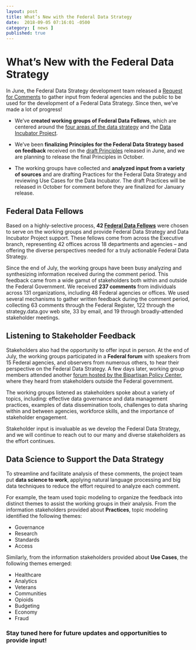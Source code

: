 ```yaml
---
layout: post
title: What’s New with the Federal Data Strategy
date:  2018-09-05 07:16:01 -0500
category: [ news ]
published: true
---
```


# What’s New with the Federal Data Strategy

In June, the Federal Data Strategy development team released a [Request for Comments](https://www.regulations.gov/docketBrowser?rpp=25&so=DESC&sb=commentDueDate&po=0&dct=PS&D=USBC-2018-0011) to gather input from federal agencies and the public to be used for the development of a Federal Data Strategy. Since then, we’ve made a lot of progress!

* We’ve **created working groups of Federal Data Fellows**, which are centered around the [four areas of the data strategy](https://strategy.data.gov) and the [Data Incubator Project](https://strategy.data.gov/incubator/ "Incubator"). 

* We’ve been **finalizing Principles for the Federal Data Strategy based on feedback** received on the [draft Principles](https://strategy.data.gov/timeline/) released in June, and we are planning to release the final Principles in October. 

* The working groups have collected and **analyzed input from a variety of sources** and are drafting Practices for the Federal Data Strategy and reviewing Use Cases for the Data Incubator. The draft Practices will be released in October for comment before they are finalized for January release. 

## Federal Data Fellows

Based on a highly-selective process, **42 [Federal Data Fellows](https://strategy.data.gov/team/)** were chosen to serve on the working groups and provide Federal Data Strategy and Data Incubator Project support. These fellows come from across the Executive branch, representing 42 offices across 18 departments and agencies – and offering the diverse perspectives needed for a truly actionable Federal Data Strategy.
   
Since the end of July, the working groups have been busy analyzing and synthesizing information received during the comment period. This feedback came from a wide gamut of stakeholders both within and outside the Federal Government. We received **237 comments** from individuals across 131 organizations, including 48 Federal agencies or offices. We used several mechanisms to gather written feedback during the comment period, collecting 63 comments through the Federal Register, 122 through the strategy.data.gov web site, 33 by email, and 19 through broadly-attended stakeholder meetings. 

## Listening to Stakeholder Feedback

Stakeholders also had the opportunity to offer input in person. At the end of July, the working groups participated in a **Federal forum** with speakers from 15 Federal agencies, and observers from numerous others, to hear their perspective on the Federal Data Strategy. A few days later, working group members attended another [forum hosted by the Bipartisan Policy Center](https://www.data.gov/event/public-forum-federal-governments-data-strategy/), where they heard from stakeholders outside the Federal government. 

The working groups listened as stakeholders spoke about a variety of topics, including: effective data governance and data management practices, examples of data dissemination tools, challenges to data sharing within and between agencies, workforce skills, and the importance of stakeholder engagement.
  
Stakeholder input is invaluable as we develop the Federal Data Strategy, and we will continue to reach out to our many and diverse stakeholders as the effort continues. 

## Data Science to Support the Data Strategy

To streamline and facilitate analysis of these comments, the project team put **data science to work**, applying natural language processing and big data techniques to reduce the effort required to analyze each comment.
   
For example, the team used topic modeling to organize the feedback into distinct themes to assist the working groups in their analysis. From the information stakeholders provided about **Practices**, topic modeling identified the following themes:

* Governance
* Research
* Standards
* Access

Similarly, from the information stakeholders provided about **Use Cases**, the following themes emerged:
  
* Healthcare
* Analytics
* Veterans
* Communities
* Opioids
* Budgeting
* Economy
* Fraud

 ### Stay tuned here for future updates and opportunities to provide input!
